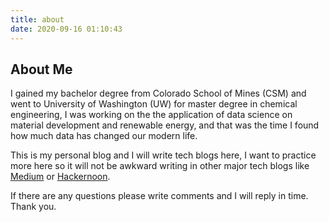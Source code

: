 ```yaml
---
title: about
date: 2020-09-16 01:10:43
---
```



## About Me

I gained my bachelor degree from Colorado School of Mines (CSM) and went to University of Washington (UW) for master degree in chemical engineering, I was working on the the application of data science on material development and renewable energy, and that was the time I found how much data has changed our modern life. 

This is my personal blog and I will write tech blogs here, I want to practice more here so it will not be awkward writing in other major tech blogs like [Medium](https://medium.com/) or [Hackernoon](https://hackernoon.com/). 

If there are any questions please write comments and I will reply in time. Thank you.